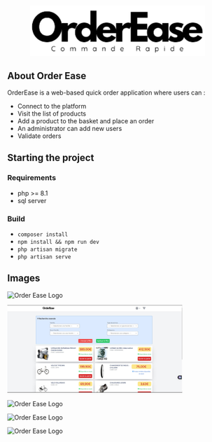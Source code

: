 <p align="center"><img src="public/assets/logo-cartercash-whbaseline.png" width="400" alt="Order Ease Logo"></p>

## About Order Ease

OrderEase is a web-based quick order application where users can :
- Connect to the platform
- Visit the list of products
- Add a product to the basket and place an order
- An administrator can add new users
- Validate orders



## Starting the project

### Requirements
- php >= 8.1
- sql server 

### Build 
- `composer install`
- `npm install && npm run dev`
- `php artisan migrate`
- `php artisan serve`

## Images

<p><img src="order-ease-md/Capture d&apos;écran 2024-06-08 084531.png" width="400" alt="Order Ease Logo"></p>
<p><img src="order-ease-md/d75c5178-9400-4872-a5aa-426e93efdf17.jpg" width="400" alt="Order Ease Logo"></p>
<p><img src="order-ease-md/Capture d&apos;écran 2024-06-08 084606.png" width="400" alt="Order Ease Logo"></p>
<p><img src="order-ease-md/Capture d’écran_8-6-2024_8490_order-ease.dev.jpeg" width="400" alt="Order Ease Logo"></p>
<p><img src="order-ease-md/Capture d&apos;écran 2024-06-08 085051.png" width="400" alt="Order Ease Logo"></p>